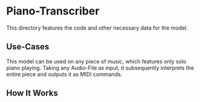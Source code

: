 
# Piano-Transcriber

This directory features the code and other necessary data for the
model.

## Use-Cases

This model can be used on any piece of music, which features only
solo piano playing. Taking any Audio-File as input, it
subsequently interprets the entire piece and outputs it as MIDI
commands.

## How It Works

